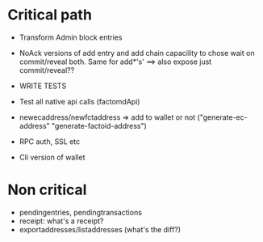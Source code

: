 # Critical path

* Transform Admin block entries
* NoAck versions of add entry and add chain capacility to chose wait on commit/reveal both. Same for add*'s' ==> also expose just commit/reveal??
* WRITE TESTS
* Test all native api calls (factomdApi)

* newecaddress/newfctaddress => add to wallet or not ("generate-ec-address" "generate-factoid-address")

* RPC auth, SSL etc
* Cli version of wallet

# Non critical

* pendingentries, pendingtransactions
* receipt: what's a receipt?
* exportaddresses/listaddresses (what's the diff?)

